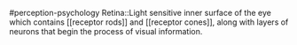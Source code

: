#perception-psychology 
Retina::Light sensitive inner surface of the eye which contains [[receptor rods]] and [[receptor cones]], along with layers of neurons that begin the process of visual information.